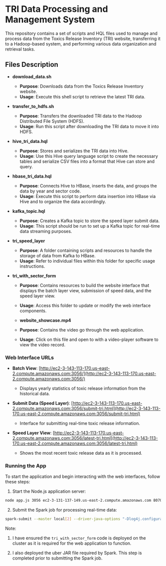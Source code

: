 # TRI Data Processing and Management System

This repository contains a set of scripts and HQL files used to manage and process data from the Toxics Release Inventory (TRI) website, transferring it to a Hadoop-based system, and performing various data organization and retrieval tasks.

## Files Description

- **download_data.sh**
  - **Purpose**: Downloads data from the Toxics Release Inventory website.
  - **Usage**: Execute this shell script to retrieve the latest TRI data.
  
- **transfer_to_hdfs.sh**
  - **Purpose**: Transfers the downloaded TRI data to the Hadoop Distributed File System (HDFS).
  - **Usage**: Run this script after downloading the TRI data to move it into HDFS.

- **hive_tri_data.hql**
  - **Purpose**: Stores and serializes the TRI data into Hive.
  - **Usage**: Use this Hive query language script to create the necessary tables and serialize CSV files into a format that Hive can store and query.

- **hbase_tri_data.hql**
  - **Purpose**: Connects Hive to HBase, inserts the data, and groups the data by year and sector code.
  - **Usage**: Execute this script to perform data insertion into HBase via Hive and to organize the data accordingly.

- **kafka_topic.hql**
  - **Purpose**: Creates a Kafka topic to store the speed layer submit data.
  - **Usage**: This script should be run to set up a Kafka topic for real-time data streaming purposes.

- **tri_speed_layer**
  - **Purpose**: A folder containing scripts and resources to handle the storage of data from Kafka to HBase.
  - **Usage**: Refer to individual files within this folder for specific usage instructions.

- **tri_with_sector_form**
  - **Purpose**: Contains resources to build the website interface that displays the batch layer view, submission of speed data, and the speed layer view.
  - **Usage**: Access this folder to update or modify the web interface components.
  
  - **website_showcase.mp4**
  - **Purpose**: Contains the video go through the web application.
  - **Usage**: Click on this file and open to with a video-player software to view the video record.

### Web Interface URLs

- **Batch View**: [http://ec2-3-143-113-170.us-east-2.compute.amazonaws.com:3056/](http://ec2-3-143-113-170.us-east-2.compute.amazonaws.com:3056/)
  - Displays yearly statistics of toxic release information from the historical data.

- **Submit Data (Speed Layer)**: [http://ec2-3-143-113-170.us-east-2.compute.amazonaws.com:3056/submit-tri.html](http://ec2-3-143-113-170.us-east-2.compute.amazonaws.com:3056/submit-tri.html)
  - Interface for submitting real-time toxic release information.

- **Speed Layer View**: [http://ec2-3-143-113-170.us-east-2.compute.amazonaws.com:3056/latest-tri.html](http://ec2-3-143-113-170.us-east-2.compute.amazonaws.com:3056/latest-tri.html)
  - Shows the most recent toxic release data as it is processed.

### Running the App

To start the application and begin interacting with the web interfaces, follow these steps:

1. Start the Node.js application server:

```bash
node app.js 3056 ec2-3-131-137-149.us-east-2.compute.amazonaws.com 8070 b-2.mpcs53014kafka.o5ok5i.c4.kafka.us-east-2.amazonaws.com:9092,b-3.mpcs53014kafka.o5ok5i.c4.kafka.us-east-2.amazonaws.com:9092,b-1.mpcs53014kafka.o5ok5i.c4.kafka.us-east-2.amazonaws.com:9092
```

2. Submit the Spark job for processing real-time data:
```bash
spark-submit --master local[2] --driver-java-options "-Dlog4j.configuration=file:///home/hadoop/ss.log4j.properties" --class StreamToxics uber-tri_speed_layer-1.0-SNAPSHOT.jar b-2.mpcs53014kafka.o5ok5i.c4.kafka.us-east-2.amazonaws.com:9092,b-1.mpcs53014kafka.o5ok5i.c4.kafka.us-east-2.amazonaws.com:9092,b-3.mpcs53014kafka.o5ok5i.c4.kafka.us-east-2.amazonaws.com:9092
```

Note: 

1. I have ensured the `tri_with_sector_form` code is deployed on the cluster as it is required for the web application to function.

2. I also deployed the uber JAR file required by Spark. This step is completed prior to submitting the Spark job.
